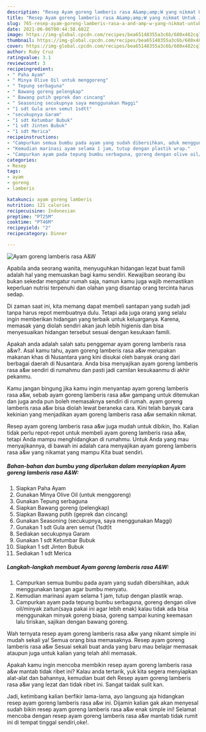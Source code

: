 ```yaml
---
description: "Resep Ayam goreng lamberis rasa A&amp;amp;W yang nikmat Untuk Jualan"
title: "Resep Ayam goreng lamberis rasa A&amp;amp;W yang nikmat Untuk Jualan"
slug: 765-resep-ayam-goreng-lamberis-rasa-a-and-amp-w-yang-nikmat-untuk-jualan
date: 2021-06-06T00:44:58.602Z
image: https://img-global.cpcdn.com/recipes/bea65148355a3c6b/680x482cq70/ayam-goreng-lamberis-rasa-aw-foto-resep-utama.jpg
thumbnail: https://img-global.cpcdn.com/recipes/bea65148355a3c6b/680x482cq70/ayam-goreng-lamberis-rasa-aw-foto-resep-utama.jpg
cover: https://img-global.cpcdn.com/recipes/bea65148355a3c6b/680x482cq70/ayam-goreng-lamberis-rasa-aw-foto-resep-utama.jpg
author: Ruby Cruz
ratingvalue: 3.1
reviewcount: 3
recipeingredient:
- " Paha Ayam"
- " Minya Olive Oil untuk menggoreng"
- " Tepung serbaguna"
- " Bawang goreng pelengkap"
- " Bawang putih geprek dan cincang"
- " Seasoning secukupnya saya menggunakan Maggi"
- "1 sdt Gula aren semut 1sdtt"
- "secukupnya Garam"
- "1 sdt Ketumbar Bubuk"
- "1 sdt Jinten Bubuk"
- "1 sdt Merica"
recipeinstructions:
- "Campurkan semua bumbu pada ayam yang sudah dibersihkan, aduk menggunakan tangan agar bumbu menyatu."
- "Kemudian marinasi ayam selama 1 jam, tutup dengan plastik wrap."
- "Campurkan ayam pada tepung bumbu serbaguna, goreng dengan olive oil/minyak zaitun(saya pakai ini agar lebih enak) kalau tidak ada bisa menggunakan minyak goreng biasa, goreng sampai kuning keemasan lalu tiriskan, sajikan dengan bawang goreng."
categories:
- Resep
tags:
- ayam
- goreng
- lamberis

katakunci: ayam goreng lamberis 
nutrition: 121 calories
recipecuisine: Indonesian
preptime: "PT25M"
cooktime: "PT46M"
recipeyield: "2"
recipecategory: Dinner

---
```



![Ayam goreng lamberis rasa A&amp;W](https://img-global.cpcdn.com/recipes/bea65148355a3c6b/680x482cq70/ayam-goreng-lamberis-rasa-aw-foto-resep-utama.jpg)

Apabila anda seorang wanita, menyuguhkan hidangan lezat buat famili adalah hal yang memuaskan bagi kamu sendiri. Kewajiban seorang ibu bukan sekedar mengatur rumah saja, namun kamu juga wajib memastikan keperluan nutrisi terpenuhi dan olahan yang disantap orang tercinta harus sedap.

Di zaman  saat ini, kita memang dapat membeli santapan yang sudah jadi tanpa harus repot membuatnya dulu. Tetapi ada juga orang yang selalu ingin memberikan hidangan yang terbaik untuk keluarganya. Karena, memasak yang diolah sendiri akan jauh lebih higienis dan bisa menyesuaikan hidangan tersebut sesuai dengan kesukaan famili. 



Apakah anda adalah salah satu penggemar ayam goreng lamberis rasa a&amp;w?. Asal kamu tahu, ayam goreng lamberis rasa a&amp;w merupakan makanan khas di Nusantara yang kini disukai oleh banyak orang dari berbagai daerah di Nusantara. Anda bisa menyajikan ayam goreng lamberis rasa a&amp;w sendiri di rumahmu dan pasti jadi camilan kesukaanmu di akhir pekanmu.

Kamu jangan bingung jika kamu ingin menyantap ayam goreng lamberis rasa a&amp;w, sebab ayam goreng lamberis rasa a&amp;w gampang untuk ditemukan dan juga anda pun boleh memasaknya sendiri di rumah. ayam goreng lamberis rasa a&amp;w bisa diolah lewat beraneka cara. Kini telah banyak cara kekinian yang menjadikan ayam goreng lamberis rasa a&amp;w semakin nikmat.

Resep ayam goreng lamberis rasa a&amp;w juga mudah untuk dibikin, lho. Kalian tidak perlu repot-repot untuk membeli ayam goreng lamberis rasa a&amp;w, tetapi Anda mampu menghidangkan di rumahmu. Untuk Anda yang mau menyajikannya, di bawah ini adalah cara menyajikan ayam goreng lamberis rasa a&amp;w yang nikamat yang mampu Kita buat sendiri.

<!--inarticleads1-->

##### Bahan-bahan dan bumbu yang diperlukan dalam menyiapkan Ayam goreng lamberis rasa A&amp;W:

1. Siapkan  Paha Ayam
1. Gunakan  Minya Olive Oil (untuk menggoreng)
1. Gunakan  Tepung serbaguna
1. Siapkan  Bawang goreng (pelengkap)
1. Siapkan  Bawang putih (geprek dan cincang)
1. Gunakan  Seasoning (secukupnya, saya menggunakan Maggi)
1. Gunakan 1 sdt Gula aren semut (1sdt)t
1. Sediakan secukupnya Garam
1. Gunakan 1 sdt Ketumbar Bubuk
1. Siapkan 1 sdt Jinten Bubuk
1. Sediakan 1 sdt Merica




<!--inarticleads2-->

##### Langkah-langkah membuat Ayam goreng lamberis rasa A&amp;W:

1. Campurkan semua bumbu pada ayam yang sudah dibersihkan, aduk menggunakan tangan agar bumbu menyatu.
1. Kemudian marinasi ayam selama 1 jam, tutup dengan plastik wrap.
1. Campurkan ayam pada tepung bumbu serbaguna, goreng dengan olive oil/minyak zaitun(saya pakai ini agar lebih enak) kalau tidak ada bisa menggunakan minyak goreng biasa, goreng sampai kuning keemasan lalu tiriskan, sajikan dengan bawang goreng.




Wah ternyata resep ayam goreng lamberis rasa a&amp;w yang nikamt simple ini mudah sekali ya! Semua orang bisa memasaknya. Resep ayam goreng lamberis rasa a&amp;w Sesuai sekali buat anda yang baru mau belajar memasak ataupun juga untuk kalian yang telah ahli memasak.

Apakah kamu ingin mencoba membikin resep ayam goreng lamberis rasa a&amp;w mantab tidak ribet ini? Kalau anda tertarik, yuk kita segera menyiapkan alat-alat dan bahannya, kemudian buat deh Resep ayam goreng lamberis rasa a&amp;w yang lezat dan tidak ribet ini. Sangat taidak sulit kan. 

Jadi, ketimbang kalian berfikir lama-lama, ayo langsung aja hidangkan resep ayam goreng lamberis rasa a&amp;w ini. Dijamin kalian gak akan menyesal sudah bikin resep ayam goreng lamberis rasa a&amp;w enak simple ini! Selamat mencoba dengan resep ayam goreng lamberis rasa a&amp;w mantab tidak rumit ini di tempat tinggal sendiri,oke!.

